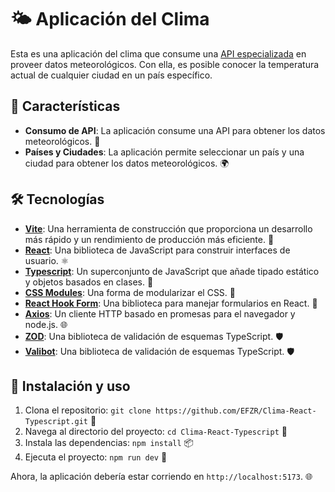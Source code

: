 # 🌤️ Aplicación del Clima

Esta es una aplicación del clima que consume una [API especializada](https://openweathermap.org/) en proveer datos meteorológicos. Con ella, es posible conocer la temperatura actual de cualquier ciudad en un país específico.

## 🌟 Características

- **Consumo de API**: La aplicación consume una API para obtener los datos meteorológicos. 📡
- **Países y Ciudades**: La aplicación permite seleccionar un país y una ciudad para obtener los datos meteorológicos. 🌍

## 🛠️ Tecnologías

- [**Vite**](https://vitejs.dev/): Una herramienta de construcción que proporciona un desarrollo más rápido y un rendimiento de producción más eficiente. 🚀
- [**React**](https://es.reactjs.org/): Una biblioteca de JavaScript para construir interfaces de usuario. ⚛️
- [**Typescript**](https://www.typescriptlang.org/): Un superconjunto de JavaScript que añade tipado estático y objetos basados en clases. 📘
- [**CSS Modules**](https://github.com/css-modules/css-modules): Una forma de modularizar el CSS. 🎨
- [**React Hook Form**](https://react-hook-form.com/): Una biblioteca para manejar formularios en React. 📝
- [**Axios**](https://axios-http.com/): Un cliente HTTP basado en promesas para el navegador y node.js. 🌐
- [**ZOD**](https://zod.dev/): Una biblioteca de validación de esquemas TypeScript. 🛡️
- [**Valibot**](https://valibot.dev/): Una biblioteca de validación de esquemas TypeScript. 🛡️

## 🚀 Instalación y uso

1. Clona el repositorio: `git clone https://github.com/EFZR/Clima-React-Typescript.git` 📂
2. Navega al directorio del proyecto: `cd Clima-React-Typescript` 📁
3. Instala las dependencias: `npm install` 📦
4. Ejecuta el proyecto: `npm run dev` 🏃

Ahora, la aplicación debería estar corriendo en `http://localhost:5173`. 🌐
